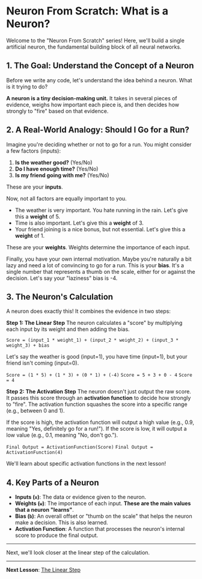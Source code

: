 # Neuron From Scratch: What is a Neuron?

Welcome to the "Neuron From Scratch" series! Here, we'll build a single artificial neuron, the fundamental building block of all neural networks.

## 1. The Goal: Understand the Concept of a Neuron

Before we write any code, let's understand the idea behind a neuron. What is it trying to do?

**A neuron is a tiny decision-making unit.** It takes in several pieces of evidence, weighs how important each piece is, and then decides how strongly to "fire" based on that evidence.

## 2. A Real-World Analogy: Should I Go for a Run?

Imagine you're deciding whether or not to go for a run. You might consider a few factors (inputs):
1.  **Is the weather good?** (Yes/No)
2.  **Do I have enough time?** (Yes/No)
3.  **Is my friend going with me?** (Yes/No)

These are your **inputs**.

Now, not all factors are equally important to you.
- The weather is very important. You hate running in the rain. Let's give this a **weight** of 5.
- Time is also important. Let's give this a **weight** of 3.
- Your friend joining is a nice bonus, but not essential. Let's give this a **weight** of 1.

These are your **weights**. Weights determine the importance of each input.

Finally, you have your own internal motivation. Maybe you're naturally a bit lazy and need a lot of convincing to go for a run. This is your **bias**. It's a single number that represents a thumb on the scale, either for or against the decision. Let's say your "laziness" bias is -4.

## 3. The Neuron's Calculation

A neuron does exactly this! It combines the evidence in two steps:

**Step 1: The Linear Step**
The neuron calculates a "score" by multiplying each input by its weight and then adding the bias.

`Score = (input_1 * weight_1) + (input_2 * weight_2) + (input_3 * weight_3) + bias`

Let's say the weather is good (input=1), you have time (input=1), but your friend isn't coming (input=0).

`Score = (1 * 5) + (1 * 3) + (0 * 1) + (-4)`
`Score = 5 + 3 + 0 - 4`
`Score = 4`

**Step 2: The Activation Step**
The neuron doesn't just output the raw score. It passes this score through an **activation function** to decide how strongly to "fire". The activation function squashes the score into a specific range (e.g., between 0 and 1).

If the score is high, the activation function will output a high value (e.g., 0.9, meaning "Yes, definitely go for a run!").
If the score is low, it will output a low value (e.g., 0.1, meaning "No, don't go.").

`Final Output = ActivationFunction(Score)`
`Final Output = ActivationFunction(4)`

We'll learn about specific activation functions in the next lesson!

## 4. Key Parts of a Neuron

- **Inputs (`x`)**: The data or evidence given to the neuron.
- **Weights (`w`)**: The importance of each input. **These are the main values that a neuron "learns"**.
- **Bias (`b`)**: An overall offset or "thumb on the scale" that helps the neuron make a decision. This is also learned.
- **Activation Function**: A function that processes the neuron's internal score to produce the final output.

---
Next, we'll look closer at the linear step of the calculation.

---

**Next Lesson**: [The Linear Step](02_the_linear_step.md)

